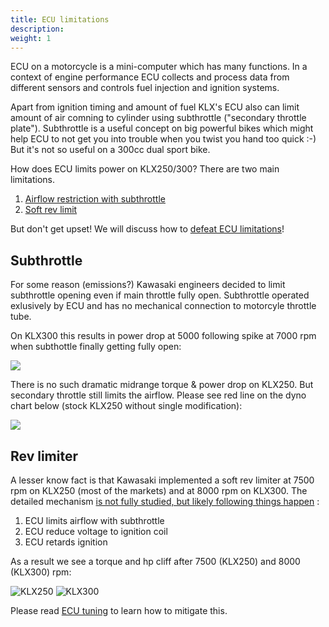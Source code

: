 ```yaml
---
title: ECU limitations
description: 
weight: 1
---
```


ECU on a motorcycle is a mini-computer which has many functions. In a context of engine performance ECU collects and process data from different sensors and controls fuel injection and ignition systems.

Apart from ignition timing and amount of fuel KLX's ECU also can limit amount of air comning to cylinder using subthrottle ("secondary throttle plate"). Subthrottle is a useful concept on big powerful bikes which might help ECU to not get you into trouble when you twist you hand too quick :-) But it's not so useful on a 300cc dual sport bike.

How does ECU limits power on KLX250/300? There are two main limitations.
1. [Airflow restriction with subthrottle](#subthrottle)
1. [Soft rev limit](#rev-limiter)

But don't get upset! We will discuss how to [defeat ECU limitations](../ecu-tuning)!

## Subthrottle

For some reason (emissions?) Kawasaki engineers decided to limit subthrottle opening even if main throttle fully open. Subthrottle operated exlusively by ECU and has no mechanical connection to motorcyle throttle tube.

On KLX300 this results in power drop at 5000 following spike at 7000 rpm when subthottle finally getting fully open:

![](https://s3.amazonaws.com/cdn.planetklx2/images/klx300-dirtrider-dyno-subthrottle.jpeg)

There is no such dramatic midrange torque & power drop on KLX250. But secondary throttle still limits the airflow. Please see red line on the dyno chart below (stock KLX250 without single modification):

![](https://s3.amazonaws.com/cdn.planetklx2/images/klx250-snorkel-dyno.jpg)


## Rev limiter

A lesser know fact is that Kawasaki implemented a soft rev limiter at 7500 rpm on KLX250 (most of the markets) and at 8000 rpm on KLX300. The detailed mechanism [is not fully studied, but likely following things happen](https://www.kawasakiforums.com/forum/klx-250s-71/stand-alone-tuning-ecu-klx250-36083/page3/#post450575) :
1. ECU limits airflow with subthrottle
1. ECU reduce voltage to ignition coil
1. ECU retards ignition

As a result we see a torque and hp cliff after 7500 (KLX250) and 8000 (KLX300) rpm:

![KLX250](https://s3.amazonaws.com/cdn.planetklx2/images/klx250-7500-drop.jpeg)
![KLX300](https://s3.amazonaws.com/cdn.planetklx2/images/klx300-dirtrider-dyno-rev-limit.jpg)

Please read [ECU tuning](../ecu-tuning) to learn how to mitigate this.